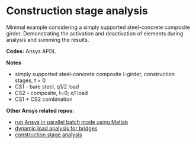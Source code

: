 # Construction stage analysis

Minimal example considering a simply supported steel-concrete composite girder.
Demonstrating the activation and deactivation of elements during analysis and summing the results.

__Codes:__ Ansys APDL


__Notes__  
* simply supported steel-concrete composite I-girder, construction stages, t = 0
* CS1 - bare steel, q1/2 load
* CS2 - composite, t=0; q1 load
* CS1 + CS2 combination


__Other Ansys related repos:__
* [run Ansys in parallel batch mode using Matlab](https://github.com/rozsasarpi/Parallel-Ansys)
* [dynamic load analysis for bridges](https://github.com/rozsasarpi/DLA-Ansys)
* [construction stage analysis](https://github.com/rozsasarpi/CSA-Ansys)